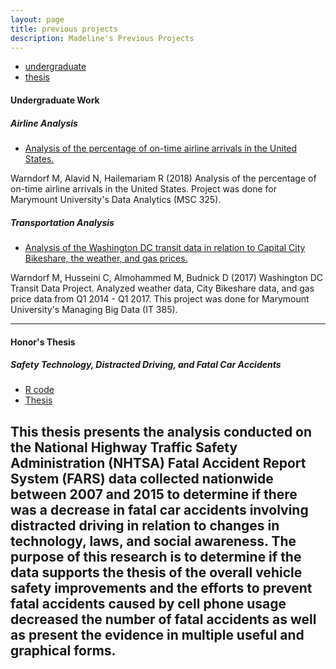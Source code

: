 ```yaml
---
layout: page
title: previous projects
description: Madeline's Previous Projects
---
```


<div class="navbar">
    <div class="navbar-inner">
        <ul class="nav">
            <li><a href="#undergraduate">undergraduate</a></li>
            <li><a href="#thesis">thesis</a></li>
        </ul>
    </div>
</div>


#### <a name="undergraduate"></a>Undergraduate Work
##### <a name="airlineanalysis"></a>Airline Analysis
* [Analysis of the percentage of on-time airline arrivals in the United States.](https://github.com/madelinew/MSC325Project)

Warndorf M, Alavid N, Hailemariam R (2018) Analysis of the percentage of on-time airline arrivals in the United States. Project was done for Marymount University's Data Analytics (MSC 325).


##### <a name="transportationanalysis"></a>Transportation Analysis
* [Analysis of the Washington DC transit data in relation to Capital City Bikeshare, the weather, and gas prices.](https://github.com/madelinew/IT385R)

Warndorf M, Husseini C, Almohammed M, Budnick D (2017) Washington DC Transit Data Project. Analyzed weather data, City Bikeshare data, and gas price data from Q1 2014 - Q1 2017. This project was done for Marymount University's Managing Big Data (IT 385).


---


#### <a name="thesis"></a>Honor's Thesis
##### <a name="safetydrivingcaraccidents"></a>Safety Technology, Distracted Driving, and Fatal Car Accidents
* [R code](https://github.com/madelinew/HON400Thesis)
* [Thesis](../../assets/thesis.pdf)

This thesis presents the analysis conducted on the National Highway Traffic Safety Administration (NHTSA) Fatal Accident Report System (FARS) data collected nationwide between 2007 and 2015 to determine if there was a decrease in fatal car accidents involving distracted driving in relation to changes in technology, laws, and social awareness. The purpose of this research is to determine if the data supports the thesis of the overall vehicle safety improvements and the efforts to prevent fatal accidents caused by cell phone usage decreased the number of fatal accidents as well as present the evidence in multiple useful and graphical forms.
---
